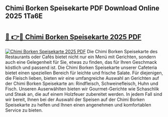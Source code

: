 ## Chimi Borken Speisekarte PDF Download Online 2025 1Ta6E

# <h2><a href="http://gc5e14.nevu.top/?p=Chimi+Borken+Speisekarte">🔗 👉🔴 Chimi Borken Speisekarte 2025 PDF</a></h2>

[![Chimi Borken Speisekarte 2025 PDF](https://i.imgur.com/dBaPXMq.png)](http://gc5e14.nevu.top/?p=Chimi+Borken+Speisekarte)
Die Chimi Borken Speisekarte des Restaurants oder Cafés bietet nicht nur ein Menü mit Gerichten, sondern auch eine Gelegenheit für Sie, etwas zu finden, das für Ihren Geschmack köstlich und passend ist. Die Chimi Borken Speisekarte unserer Cafeteria bietet einen speziellen Bereich für leichte und frische Salate. Für diejenigen, die Fleisch lieben, bieten wir eine umfangreiche Auswahl an Gerichten auf der Chimi Borken Speisekarte an: Rindfleisch, Schweinefleisch, Huhn und Fisch. Unseren Auserwählten bieten wir Gourmet-Gerichte wie Schaschlik und Steak an, die auf einem Holzfeuer zubereitet werden. In jedem Fall sind wir bereit, Ihnen bei der Auswahl der Speisen auf der Chimi Borken Speisekarte zu helfen und Ihnen einen angenehmen und komfortablen Service zu bieten.
